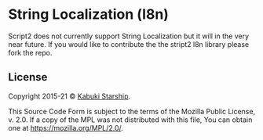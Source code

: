 # String Localization (l8n)

Script2 does not currently support String Localization but it will in the very near future. If you would like to contribute the the stript2 l8n library please fork the repo.

## License

Copyright 2015-21 © [Kabuki Starship](https://kabukistarship.com).

This Source Code Form is subject to the terms of the Mozilla Public License, v. 2.0. If a copy of the MPL was not distributed with this file, You can obtain one at <https://mozilla.org/MPL/2.0/>.
